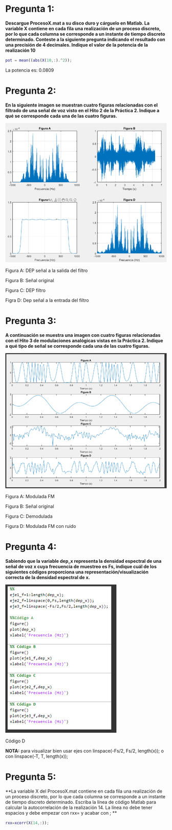 # Pregunta 1: 

**Descargue ProcesoX.mat a su disco duro y cárguelo en Matlab. La variable X contiene en cada fila una realización de un proceso discreto, por lo que cada columna se corresponde a un instante de tiempo discreto determinado.
Conteste a la siguiente pregunta indicando el resultado con una precisión de 4 decimales. Indique el valor de la potencia de la realización 10**

```Matlab
pot = mean((abs(X(10,:).^2));
```

La potencia es: 0.0809

# Pregunta 2:

**En la siguiente imagen se muestran cuatro figuras relacionadas con el filtrado de una señal de voz visto en el Hito 2 de la Práctica 2. 
Indique a qué se corresponde cada una de las cuatro figuras.**

![](https://github.com/aperona2018/TC_Practicas/blob/main/parcial2_2.png)

Figura A: DEP señal a la salida del filtro

Figura B: Señal original

Figura C: DEP filtro

Figra D: Dep señal a la entrada del filtro


# Pregunta 3:

**A continuación se muestra una imagen con cuatro figuras relacionadas con el Hito 3 de modulaciones analógicas vistas en la Práctica 2. 
Indique a qué tipo de señal se corresponde cada una de las cuatro figuras.**

![](https://github.com/aperona2018/TC_Practicas/blob/main/parcial2_3.png)

Figura A: Modulada FM

Figura B: Señal original

Figura C: Demodulada

Figura D: Modulada FM con ruido

# Pregunta 4:

**Sabiendo que la variable dep_x representa la densidad espectral de una señal de voz x cuya frecuencia de muestreo es Fs, 
indique cuál de los siguientes códigos proporciona una representación/visualización correcta de la densidad espectral de x.**

![](https://github.com/aperona2018/TC_Practicas/blob/main/parcial2_4.png)

Código D

**NOTA:** para visualizar bien usar ejes con linspace(-Fs/2, Fs/2, length(x));
o con linspace(-T, T, length(x));

# Pregunta 5:

**La variable X del ProcesoX.mat contiene en cada fila una realización de un proceso discreto, por lo que cada columna se corresponde a un instante de tiempo discreto determinado.
Escriba la línea de código Matlab para calcular la autocorrelación de la realización 14.
La línea no debe tener espacios y debe empezar con  rxx= y acabar con ; **

```Matlab
rxx=xcorr(X(14,:));
```
